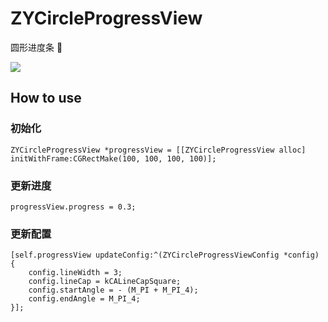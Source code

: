 # ZYCircleProgressView
圆形进度条 🎾

![](https://raw.githubusercontent.com/ripperhe/Resource/master/20170106/circleprogressview.png)

## How to use

### 初始化

```objc
ZYCircleProgressView *progressView = [[ZYCircleProgressView alloc] initWithFrame:CGRectMake(100, 100, 100, 100)];
```

### 更新进度

```objc
progressView.progress = 0.3;
```

### 更新配置

```objc
[self.progressView updateConfig:^(ZYCircleProgressViewConfig *config) {
	config.lineWidth = 3;
	config.lineCap = kCALineCapSquare;
	config.startAngle = - (M_PI + M_PI_4);
	config.endAngle = M_PI_4;
}];
```
